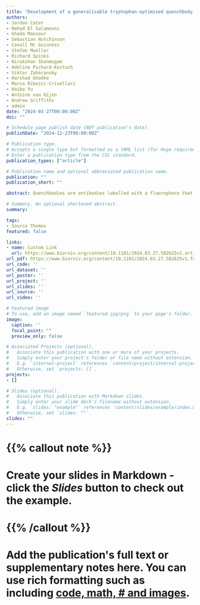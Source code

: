 ```yaml
---
title: "Development of a generalisable tryptophan-optimised quenchbody biosensor based on a synthetic nanobody library"
authors:
- Jordan Cater
- Nehad El Salamouni
- Ghada Mansour
- Sebastian Hutchinson
- Conall Mc Guinness
- Stefan Mueller
- Richard Spinks
- Nirukshan Shanmugam
- Adeline Pichard-Kostuch
- Viktor Zahoransky
- Harshad Ghodke
- Marco Ribezzi-Crivellari
- Haibo Yu
- Antoine van Oijen
- Andrew Griffiths
- admin
date: "2024-03-27T00:00:00Z"
doi: ""

# Schedule page publish date (NOT publication's date).
publishDate: "2024-12-23T00:00:00Z"

# Publication type.
# Accepts a single type but formatted as a YAML list (for Hugo requirements).
# Enter a publication type from the CSL standard.
publication_types: ["article"]

# Publication name and optional abbreviated publication name.
publication: ""
publication_short: ""

abstract: Quenchbodies are antibodies labelled with a fluorophore that increases in intensity upon antigen binding, which makes them promising candidates for the development of diagnostic or other immunoassays requiring antigen quantification. Quenchbodies based on camelid nanobodies are particularly attractive for rapid development of immunoassays against molecular antigens of interest, due to their small size, ease of expression, high stability, rapid evolvability, and amenability to protein engineering. However, current nanobody-based quenchbodies typically display only modest fluorescence increases when binding to protein antigens (<= 1.1{\textendash}1.7-fold), with few examples reaching \&gt; 2-fold. In contrast to single-chain variable region (scFv; 32 kDa) or antigen-binding fragment (Fab; 50 kDa) quenchbodies, where semi-conserved tryptophans at the VH-VL interface quench the fluorophore, here we show that tryptophan residues in the nanobody complementarity-determining regions (CDRs) are critical to fluorescence antigen detection. This informed the development of a synthetic convex-binding nanobody library containing conserved tryptophans in the CDRs, which was used for the in vitro selection and affinity maturation of novel quenchbodies against human inflammatory cytokine interleukin 6 (IL6). Initial in silico modelling and biochemical analyses showed that existing nanobodies for maltose-binding protein (MBP) and lysozyme could be converted into quenchbodies (Qb-MBP and Qb-Lys), with fluorescence fold-increases of 1.5 and 1.3, respectively, when recognising their cognate antigen. Rational mutational substitution of tryptophans into the CDR-region of the quenchbodies resulted in fluorescence fold-increases of 1.9 and 1.6 for Qb-MBP (Y59W/Y114W) and Qb-Lys (Y110W), respectively, supporting the importance of CDR-based tryptophans in the nanobody quenchbody mechanism. A synthetic nanobody library containing conserved CDR-based tryptophans was then created, selected, and affinity matured using a completely in vitro SNAP-display system, yielding quenchbodies against interleukin-6 (IL6) with enhanced fluorescence fold-increases of 1.5{\textendash}2.4 (EC50 = 20{\textendash}1,113 nM binding affinity). The ease and speed by which nanobody-based quenchbodies can be discovered using this completely in vitro selection strategy based on a single synthetic library, makes this a very attractive approach to develop immunoassays for detection of a wide range of molecular targets, including proteins.

# Summary. An optional shortened abstract.
summary: 

tags:
- Source Themes
featured: false

links:
- name: Custom Link
  url: https://www.biorxiv.org/content/10.1101/2024.03.27.582625v1.article-info
url_pdf: https://www.biorxiv.org/content/10.1101/2024.03.27.582625v1.full.pdf
url_code: ''
url_dataset: ''
url_poster: ''
url_project: ''
url_slides: ''
url_source: ''
url_video: ''

# Featured image
# To use, add an image named `featured.jpg/png` to your page's folder. 
image:
  caption: ''
  focal_point: ""
  preview_only: false

# Associated Projects (optional).
#   Associate this publication with one or more of your projects.
#   Simply enter your project's folder or file name without extension.
#   E.g. `internal-project` references `content/project/internal-project/index.md`.
#   Otherwise, set `projects: []`.
projects:
- []

# Slides (optional).
#   Associate this publication with Markdown slides.
#   Simply enter your slide deck's filename without extension.
#   E.g. `slides: "example"` references `content/slides/example/index.md`.
#   Otherwise, set `slides: ""`.
slides: ""
---
```


# {{% callout note %}}
# Create your slides in Markdown - click the *Slides* button to check out the example.
# {{% /callout %}}

# Add the publication's **full text** or **supplementary notes** here. You can use rich formatting such as including [code, math, # and images](https://docs.hugoblox.com/content/writing-markdown-latex/).
